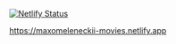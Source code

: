 [![Netlify Status](https://api.netlify.com/api/v1/badges/b87389b4-3d43-411f-8048-2f4f63977d4e/deploy-status)](https://app.netlify.com/sites/maxomeleneckii-movies/deploys)

https://maxomeleneckii-movies.netlify.app